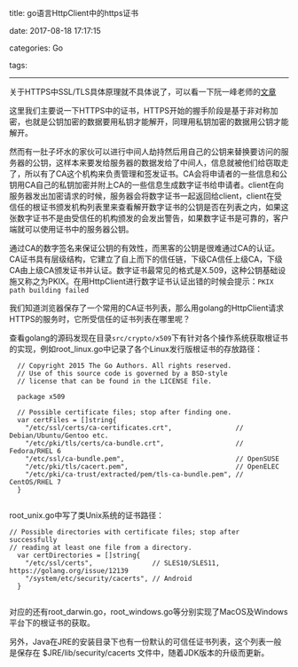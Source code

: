 title: go语言HttpClient中的https证书

date: 2017-08-18 17:17:15

categories: Go

tags:

---

关于HTTPS中SSL/TLS具体原理就不具体说了，可以看一下阮一峰老师的[文章](http://www.ruanyifeng.com/blog/2014/09/illustration-ssl.html)

这里我们主要说一下HTTPS中的证书，HTTPS开始的握手阶段是基于非对称加密，也就是公钥加密的数据要用私钥才能解开，同理用私钥加密的数据用公钥才能解开。

然而有一肚子坏水的家伙可以进行中间人劫持然后用自己的公钥来替换要访问的服务器的公钥，这样本来要发给服务器的数据发给了中间人，信息就被他们给窃取走了，所以有了CA这个机构来负责管理和签发证书。CA会将申请者的一些信息和公钥用CA自己的私钥加密并附上CA的一些信息生成数字证书给申请者。client在向服务器发出加密请求的时候，服务器会将数字证书一起返回给client，client在受信任的根证书颁发机构列表里来查看解开数字证书的公钥是否在列表之内，如果这张数字证书不是由受信任的机构颁发的会发出警告，如果数字证书是可靠的，客户端就可以使用证书中的服务器公钥。

通过CA的数字签名来保证公钥的有效性，而黑客的公钥是很难通过CA的认证。CA证书具有层级结构，它建立了自上而下的信任链，下级CA信任上级CA，下级CA由上级CA颁发证书并认证。数字证书最常见的格式是X.509，这种公钥基础设施又称之为PKIX。在用HttpClient进行数字证书认证出错的时候会提示：`PKIX path building failed`

我们知道浏览器保存了一个常用的CA证书列表，那么用golang的HttpClient请求HTTPS的服务时，它所受信任的证书列表在哪里呢？

查看golang的源码发现在目录`src/crypto/x509`下有针对各个操作系统获取根证书的实现，例如root_linux.go中记录了各个Linux发行版根证书的存放路径：

```golang
  // Copyright 2015 The Go Authors. All rights reserved.
  // Use of this source code is governed by a BSD-style
  // license that can be found in the LICENSE file.
  
  package x509
  
  // Possible certificate files; stop after finding one.
  var certFiles = []string{
  	"/etc/ssl/certs/ca-certificates.crt",                // Debian/Ubuntu/Gentoo etc.
  	"/etc/pki/tls/certs/ca-bundle.crt",                  // Fedora/RHEL 6
  	"/etc/ssl/ca-bundle.pem",                            // OpenSUSE
  	"/etc/pki/tls/cacert.pem",                           // OpenELEC
  	"/etc/pki/ca-trust/extracted/pem/tls-ca-bundle.pem", // CentOS/RHEL 7
  }
  
```

root_unix.go中写了类Unix系统的证书路径：

```golang
// Possible directories with certificate files; stop after successfully
// reading at least one file from a directory.
  var certDirectories = []string{
  	"/etc/ssl/certs",               // SLES10/SLES11, https://golang.org/issue/12139
  	"/system/etc/security/cacerts", // Android
  }
  

```

对应的还有root_darwin.go，root_windows.go等分别实现了MacOS及Windows平台下的根证书的获取。

另外，Java在JRE的安装目录下也有一份默认的可信任证书列表，这个列表一般是保存在 $JRE/lib/security/cacerts 文件中，随着JDK版本的升级而更新。